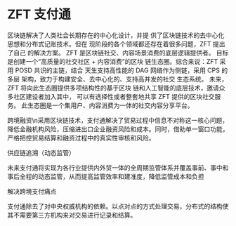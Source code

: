 # ZFT 支付通

<p>区块链解决了人类社会长期存在的中心化设计，并提 供了区块链技术的去中心化思想和分布式记账技术。但在 现阶段的各个领域都还存在着很多问题，ZFT 提出了自己 的解决方案。 ZFT 是区块链社交、内容场景消费的底层逻辑提供者。 目标是创建一个“高质量的社交社区 + 内容消费”的区块 链生态圈。综合来说：ZFT 采用 POSD 共识的主链，结合 天生支持高性能的 DAG 网络作为侧链，采用 CPS 的多层 架构，致力于构建安全、去中心化的、支持高并发的社交 生态系统。 未来，ZFT 将向此生态圈提供多项结构性的基于区块 链和人工智能的底层技术，邀请众多社区建设者加入其中， 可以有选择性或者整套地共享 ZFT 提供的区块社交服务。 此生态圈是一个集用户、内容消费为一体的社交内容分享平台。</p>

<p>跨境融资\n采用区块链技术，支付通解决了贸易过程中信息不对称这一核心问题，降低金融机构风险，压缩进出口企业融资风险和成本。同时，借助单一窗口功能，严格把控贸易结算和融资过程中的真实性审核和风险。
</p>

<p>供应链追溯（动态监管）
</p>
<p>未来支付通将实现为各行业提供内外贸一体的全周期监管体系并覆盖事前、事中和事后全程的动态监管，从而提高监管效率和建准度，降低监管成本和负担
</p>

<p>解决跨境支付痛点
</p>
<p>支付通除去了对中央权威机构的依赖。以点对点的方式处理交易，分布式的结构使其不需要第三方机构来对交易进行记录和结算。
</p>
